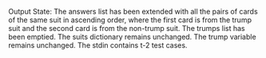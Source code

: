 Output State: The answers list has been extended with all the pairs of cards of the same suit in ascending order, where the first card is from the trump suit and the second card is from the non-trump suit. The trumps list has been emptied. The suits dictionary remains unchanged. The trump variable remains unchanged. The stdin contains t-2 test cases.